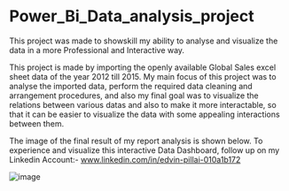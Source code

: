 # Power_Bi_Data_analysis_project

This project was made to showskill my ability to analyse and visualize the data in a more Professional and Interactive way.

This project is made by importing the openly available Global Sales excel sheet data of the year 2012 till 2015.
My main focus of this project was to analyse the imported data, perform the required data cleaning and arrangement procedures, and also my final goal was to visualize the relations between various datas and also to make it more interactable, so that it can be easier to visualize the data with some appealing interactions between them.

The image of the final result of my report analysis is shown below. To experience and visualize this interactive Data Dashboard, follow up on my Linkedin Account:- www.linkedin.com/in/edvin-pillai-010a1b172


![image](https://user-images.githubusercontent.com/48505610/128798738-a046de6c-9bcc-4a62-b288-8bd09bb678c9.png)
